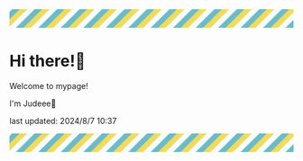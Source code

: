 <!-- Header image -->
<img src="./pokemon/pokemon_39.png" width="1000">

# Hi there!👋

Welcome to mypage!

I'm Judeee🐷

last updated: 2024/8/7 10:37

<!-- Footer image -->
<img src="./pokemon/pokemon_39.png" width="1000">
